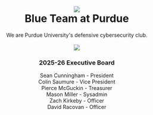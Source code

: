 <div align=center>

# <img src="https://avatars.githubusercontent.com/u/126585454?s=64" /><br />Blue Team at Purdue
We are Purdue University's defensive cybersecurity club.
<br>
<br>
<a href="https://discord.com/nnf8ypZhE3"><img src="https://dcbadge.limes.pink/api/server/nnf8ypZhE3" /></a>

### 2025-26 Executive Board

Sean Cunningham - President<br />
Colin Saumure - Vice President<br />
Pierce McGuckin - Treasurer<br />
Mason Miller - Sysadmin<br />
Zach Kirkeby - Officer<br />
David Racovan - Officer<br />

</div>
